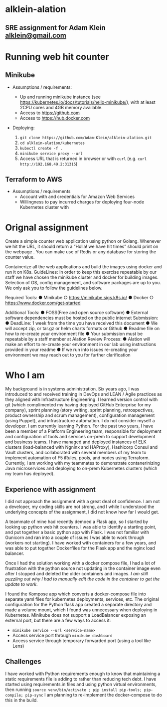 # alklein-alation

## SRE assignment for Adam Klein <alklein@gmail.com>

# Running web hit counter

## Minikube 

* Assumptions / requirements: 
  * Up and running minikube instance (see https://kubernetes.io/docs/tutorials/hello-minikube/), with at least 2CPU cores and 4GB memory available.
  * Access to https://github.com
  * Access to https://hub.docker.com

* Deploying:
  1. `git clone https://github.com/Adam-Klein/alklein-alation.git`
  2. `cd alklein-alation/kubernetes`
  3. `kubectl create -f .`
  4. `minikube service proxy --url`
  5. Access URL that is returned in browser or with `curl` (e.g. `curl http://192.168.49.2:31315`)

## Terraform to AWS

* Assumptions / requirements
  * Account with and credentials for Amazon Web Services
  * Willingness to pay incurred charges for deploying four-node Kubernetes cluster with 
   
# Orignal assignment

Create a simple counter web application using python or Golang. Whenever we hit the URL, it
should return a “Holla! we have hit <counter> times” should print on the webpage . You can
make use of Redis or any database for storing the counter value.

Containerize all the web applications and build the images using docker and run it on K8s.
GuideLines:
In order to keep this exercise repeatable by our staff we have chosen the minikube cluster and
docker for building images. Selection of OS, config management, and software packages are up
to you. We only ask you to follow the guidelines below.

Required Tools:
● Minikube
○ https://minikube.sigs.k8s.io/
● Docker
○ https://www.docker.com/get-started

Additional Tools:
● FOSS(Free and open source software)
● External software dependencies must be hosted on the public internet
Submission:
● DeadLine: 1 week from the time you have received this document
● We will accept zip, or tar.gz or helm charts formats or Github
● Readme file on how to re-create your environment file
● Your submission must be repeatable by a staff member at Alation
Review Process:
● Alation will make an effort to re-create your environment in our lab using instructions
provided in your readme
● If we run into issues re-creating your environment we may reach out to you for further clarification

# Who I am

My background is in systems administration.  Six years ago, I was introduced to and received training in DevOps and LEAN / Agile practices as they aligned with Infrastructure Engineering.  I learned version control with git (which complimented my having deployed GitHub Enterprise for my company), sprint planning (story writing, sprint planning, retrospectives, product ownership and scrum management), configuration management (using Puppet), and infrastructure automation.  I do not consider myself a developer.  I am currently learning Python.  For the past two years, I have been a member of a Platform Engineering team, responsible for deployment and configuration of tools and services on-prem to support development and business teams.  I have managed and deployed instances of ELK clusters (load-balanced with Ngninx and HAProxy), Hashicorp Consul and Vault clusters, and collaborated with several members of my team to implement automation of F5 iRules, pools, and nodes using Terraform.  Currently, I am working with my teammates to demonstrate contanerinizing Java microservices and deploying to on-prem Kubernetes clusters (which my team has deployed).

## Experience with assignment

I did not approach the assignment with a great deal of confidence. I am not a developer, my coding skills are not strong, and I while I understood the underlying concepts of the assignment, I did not know how far I would get.

A teammate of mine had recently demoed a Flask app, so I started by looking up python web hit counters.  I was able to identify a starting point, and put together a basic python app with Flask.  I was not familiar with Gunicorn and ran into a couple of issues I was able to work through (workers not starting).  I have worked with containers for a few years, and was able to put together Dockerfiles for the Flask app and the nginx load balancer.  

Once I had the solution working with a docker compose file, I had a lot of frustration with the python source not updating in the container image even after I stopped and deleted the older containers and images.  *I am still puzzling out why I had to manually edit the code in the container to get the update to work*.  

I found the Kompose app which converts a docker-compose file into separate yaml files for kubernetes deployments, services, etc. The original configuration for the Python flask app created a separate directory and made a volume mount, which I found was unnecessary when deploying in Kubernetes. Minikube does not support a LoadBalancer exposing an external port, but there are a few ways to access it:

* `minikube service --url <service-name>`
* Access service port through `minikube dashboard`
* Access service through temporary forwarded port (using a tool like Lens)

## Challenges

I have worked with Python requirements enough to know that maintaining a static requirements file is adding to rather than reducing tech debt.  I have started using requirements.in files and using python virtual environments, then running `source venv/bin/activate ; pip install pip-tools; pip-compile; pip-sync`  I am planning to re-implement the docker-compose to do this in the build.